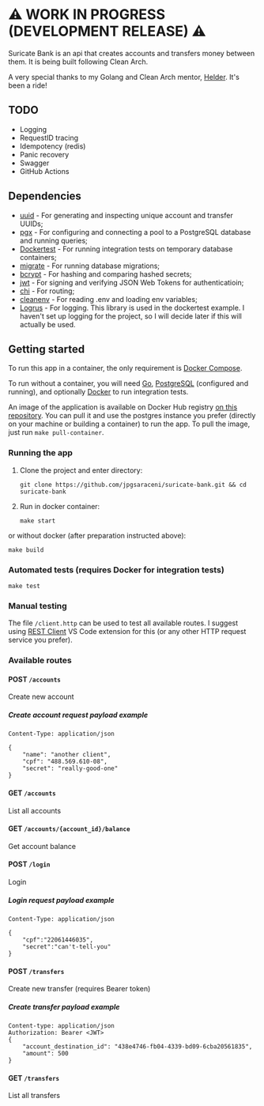 # ⚠️ WORK IN PROGRESS (DEVELOPMENT RELEASE) ⚠️

Suricate Bank is an api that creates accounts and transfers money between them. It is being built following Clean Arch.

A very special thanks to my Golang and Clean Arch mentor, [Helder](https://github.com/helder-jaspion). It's been a ride!

## TODO

* Logging
* RequestID tracing
* Idempotency (redis)
* Panic recovery
* Swagger
* GitHub Actions

## Dependencies

* [uuid](https://github.com/google/uuid) - For generating and inspecting unique account and transfer UUIDs;
* [pgx](https://github.com/jackc/pgx) - For configuring and connecting a pool to a PostgreSQL database and running queries;
* [Dockertest](https://github.com/ory/dockertest) - For running integration tests on temporary database containers;
* [migrate](github.com/golang-migrate/migrate) - For running database migrations;
* [bcrypt](https://golang.org/x/crypto/bcrypt) - For hashing and comparing hashed secrets;
* [jwt](github.com/golang-jwt/jwt/v4) - For signing and verifying JSON Web Tokens for authenticatioin;
* [chi](github.com/go-chi/chi) - For routing;
* [cleanenv](github.com/ilyakaznacheev/cleanenv) - For reading .env and loading env variables;
* [Logrus](https://github.com/sirupsen/logrus) - For logging. This library is used in the dockertest example. I haven't set up logging for the project, so I will decide later if this will actually be used.

## Getting started

To run this app in a container, the only requirement is [Docker Compose](https://docs.docker.com/compose/install/).

To run without a container, you will need [Go](https://go.dev/doc/install), [PostgreSQL](https://www.postgresql.org/download/) (configured and running), and optionally [Docker](https://docs.docker.com/get-docker/) to run integration tests.

An image of the application is available on Docker Hub registry [on this repository](https://hub.docker.com/r/saraceni/suricate-bank). You can pull it and use the postgres instance you prefer (directly on your machine or building a container) to run the app. To pull the image, just run `make pull-container`.

### Running the app

1. Clone the project and enter directory:

    ```shell
    git clone https://github.com/jpgsaraceni/suricate-bank.git && cd suricate-bank
    ```

2. Run in docker container:

    ```shell
    make start
    ```

or without docker (after preparation instructed above):

```shell
make build
```

### Automated tests (requires Docker for integration tests)

```shell
make test
```

### Manual testing

The file `/client.http` can be used to test all available routes. I suggest using [REST Client](https://marketplace.visualstudio.com/items?itemName=humao.rest-client) VS Code extension for this (or any other HTTP request service you prefer).

### Available routes

#### POST `/accounts`

Create new account

##### Create account request payload example

```http
Content-Type: application/json

{
    "name": "another client",
    "cpf": "488.569.610-08",
    "secret": "really-good-one"
}
```

#### GET `/accounts`

List all accounts

#### GET `/accounts/{account_id}/balance`

Get account balance

#### POST `/login`

Login

##### Login request payload example

```http
Content-Type: application/json

{
    "cpf":"22061446035",
    "secret":"can't-tell-you"
}
```

#### POST `/transfers`

Create new transfer (requires Bearer token)

##### Create transfer payload example

```http
Content-type: application/json
Authorization: Bearer <JWT>
{
    "account_destination_id": "438e4746-fb04-4339-bd09-6cba20561835",
    "amount": 500
}
```

#### GET `/transfers`

List all transfers
